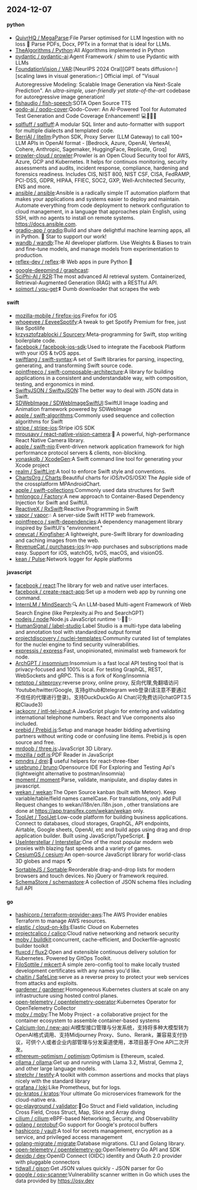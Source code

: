 ## 2024-12-07

#### python
* [QuivrHQ / MegaParse](https://github.com/QuivrHQ/MegaParse):File Parser optimised for LLM Ingestion with no loss 🧠 Parse PDFs, Docx, PPTx in a format that is ideal for LLMs.
* [TheAlgorithms / Python](https://github.com/TheAlgorithms/Python):All Algorithms implemented in Python
* [pydantic / pydantic-ai](https://github.com/pydantic/pydantic-ai):Agent Framework / shim to use Pydantic with LLMs
* [FoundationVision / VAR](https://github.com/FoundationVision/VAR):[NeurIPS 2024 Oral][GPT beats diffusion🔥] [scaling laws in visual generation📈] Official impl. of "Visual Autoregressive Modeling: Scalable Image Generation via Next-Scale Prediction". An *ultra-simple, user-friendly yet state-of-the-art* codebase for autoregressive image generation!
* [fishaudio / fish-speech](https://github.com/fishaudio/fish-speech):SOTA Open Source TTS
* [qodo-ai / qodo-cover](https://github.com/qodo-ai/qodo-cover):Qodo-Cover: An AI-Powered Tool for Automated Test Generation and Code Coverage Enhancement! 💻🤖🧪🐞
* [sqlfluff / sqlfluff](https://github.com/sqlfluff/sqlfluff):A modular SQL linter and auto-formatter with support for multiple dialects and templated code.
* [BerriAI / litellm](https://github.com/BerriAI/litellm):Python SDK, Proxy Server (LLM Gateway) to call 100+ LLM APIs in OpenAI format - [Bedrock, Azure, OpenAI, VertexAI, Cohere, Anthropic, Sagemaker, HuggingFace, Replicate, Groq]
* [prowler-cloud / prowler](https://github.com/prowler-cloud/prowler):Prowler is an Open Cloud Security tool for AWS, Azure, GCP and Kubernetes. It helps for continuos monitoring, security assessments and audits, incident response, compliance, hardening and forensics readiness. Includes CIS, NIST 800, NIST CSF, CISA, FedRAMP, PCI-DSS, GDPR, HIPAA, FFIEC, SOC2, GXP, Well-Architected Security, ENS and more.
* [ansible / ansible](https://github.com/ansible/ansible):Ansible is a radically simple IT automation platform that makes your applications and systems easier to deploy and maintain. Automate everything from code deployment to network configuration to cloud management, in a language that approaches plain English, using SSH, with no agents to install on remote systems. https://docs.ansible.com.
* [gradio-app / gradio](https://github.com/gradio-app/gradio):Build and share delightful machine learning apps, all in Python. 🌟 Star to support our work!
* [wandb / wandb](https://github.com/wandb/wandb):The AI developer platform. Use Weights & Biases to train and fine-tune models, and manage models from experimentation to production.
* [reflex-dev / reflex](https://github.com/reflex-dev/reflex):🕸️ Web apps in pure Python 🐍
* [google-deepmind / graphcast](https://github.com/google-deepmind/graphcast):
* [SciPhi-AI / R2R](https://github.com/SciPhi-AI/R2R):The most advanced AI retrieval system. Containerized, Retrieval-Augmented Generation (RAG) with a RESTful API.
* [soimort / you-get](https://github.com/soimort/you-get):⏬ Dumb downloader that scrapes the web

#### swift
* [mozilla-mobile / firefox-ios](https://github.com/mozilla-mobile/firefox-ios):Firefox for iOS
* [whoeevee / EeveeSpotify](https://github.com/whoeevee/EeveeSpotify):A tweak to get Spotify Premium for free, just like Spotilife
* [krzysztofzablocki / Sourcery](https://github.com/krzysztofzablocki/Sourcery):Meta-programming for Swift, stop writing boilerplate code.
* [facebook / facebook-ios-sdk](https://github.com/facebook/facebook-ios-sdk):Used to integrate the Facebook Platform with your iOS & tvOS apps.
* [swiftlang / swift-syntax](https://github.com/swiftlang/swift-syntax):A set of Swift libraries for parsing, inspecting, generating, and transforming Swift source code.
* [pointfreeco / swift-composable-architecture](https://github.com/pointfreeco/swift-composable-architecture):A library for building applications in a consistent and understandable way, with composition, testing, and ergonomics in mind.
* [SwiftyJSON / SwiftyJSON](https://github.com/SwiftyJSON/SwiftyJSON):The better way to deal with JSON data in Swift.
* [SDWebImage / SDWebImageSwiftUI](https://github.com/SDWebImage/SDWebImageSwiftUI):SwiftUI Image loading and Animation framework powered by SDWebImage
* [apple / swift-algorithms](https://github.com/apple/swift-algorithms):Commonly used sequence and collection algorithms for Swift
* [stripe / stripe-ios](https://github.com/stripe/stripe-ios):Stripe iOS SDK
* [mrousavy / react-native-vision-camera](https://github.com/mrousavy/react-native-vision-camera):📸 A powerful, high-performance React Native Camera library.
* [apple / swift-nio](https://github.com/apple/swift-nio):Event-driven network application framework for high performance protocol servers & clients, non-blocking.
* [yonaskolb / XcodeGen](https://github.com/yonaskolb/XcodeGen):A Swift command line tool for generating your Xcode project
* [realm / SwiftLint](https://github.com/realm/SwiftLint):A tool to enforce Swift style and conventions.
* [ChartsOrg / Charts](https://github.com/ChartsOrg/Charts):Beautiful charts for iOS/tvOS/OSX! The Apple side of the crossplatform MPAndroidChart.
* [apple / swift-collections](https://github.com/apple/swift-collections):Commonly used data structures for Swift
* [hmlongco / Factory](https://github.com/hmlongco/Factory):A new approach to Container-Based Dependency Injection for Swift and SwiftUI.
* [ReactiveX / RxSwift](https://github.com/ReactiveX/RxSwift):Reactive Programming in Swift
* [vapor / vapor](https://github.com/vapor/vapor):💧 A server-side Swift HTTP web framework.
* [pointfreeco / swift-dependencies](https://github.com/pointfreeco/swift-dependencies):A dependency management library inspired by SwiftUI's "environment."
* [onevcat / Kingfisher](https://github.com/onevcat/Kingfisher):A lightweight, pure-Swift library for downloading and caching images from the web.
* [RevenueCat / purchases-ios](https://github.com/RevenueCat/purchases-ios):In-app purchases and subscriptions made easy. Support for iOS, watchOS, tvOS, macOS, and visionOS.
* [kean / Pulse](https://github.com/kean/Pulse):Network logger for Apple platforms

#### javascript
* [facebook / react](https://github.com/facebook/react):The library for web and native user interfaces.
* [facebook / create-react-app](https://github.com/facebook/create-react-app):Set up a modern web app by running one command.
* [InternLM / MindSearch](https://github.com/InternLM/MindSearch):🔍 An LLM-based Multi-agent Framework of Web Search Engine (like Perplexity.ai Pro and SearchGPT)
* [nodejs / node](https://github.com/nodejs/node):Node.js JavaScript runtime ✨🐢🚀✨
* [HumanSignal / label-studio](https://github.com/HumanSignal/label-studio):Label Studio is a multi-type data labeling and annotation tool with standardized output format
* [projectdiscovery / nuclei-templates](https://github.com/projectdiscovery/nuclei-templates):Community curated list of templates for the nuclei engine to find security vulnerabilities.
* [expressjs / express](https://github.com/expressjs/express):Fast, unopinionated, minimalist web framework for node.
* [ArchGPT / insomnium](https://github.com/ArchGPT/insomnium):Insomnium is a fast local API testing tool that is privacy-focused and 100% local. For testing GraphQL, REST, WebSockets and gRPC. This is a fork of Kong/insomnia
* [netptop / siteproxy](https://github.com/netptop/siteproxy):reverse proxy, online proxy, 反向代理,免翻墙访问Youtube/twitter/Google, 支持github和telegram web登录(请注意不要通过不信任的代理进行登录)。支持DuckDuckGo AI Chat(可免费访问chatGPT3.5和Claude3)
* [jackocnr / intl-tel-input](https://github.com/jackocnr/intl-tel-input):A JavaScript plugin for entering and validating international telephone numbers. React and Vue components also included.
* [prebid / Prebid.js](https://github.com/prebid/Prebid.js):Setup and manage header bidding advertising partners without writing code or confusing line items. Prebid.js is open source and free.
* [mrdoob / three.js](https://github.com/mrdoob/three.js):JavaScript 3D Library.
* [mozilla / pdf.js](https://github.com/mozilla/pdf.js):PDF Reader in JavaScript
* [pmndrs / drei](https://github.com/pmndrs/drei):🥉 useful helpers for react-three-fiber
* [usebruno / bruno](https://github.com/usebruno/bruno):Opensource IDE For Exploring and Testing Api's (lightweight alternative to postman/insomnia)
* [moment / moment](https://github.com/moment/moment):Parse, validate, manipulate, and display dates in javascript.
* [wekan / wekan](https://github.com/wekan/wekan):The Open Source kanban (built with Meteor). Keep variable/table/field names camelCase. For translations, only add Pull Request changes to wekan/i18n/en.i18n.json , other translations are done at https://app.transifex.com/wekan/wekan only.
* [ToolJet / ToolJet](https://github.com/ToolJet/ToolJet):Low-code platform for building business applications. Connect to databases, cloud storages, GraphQL, API endpoints, Airtable, Google sheets, OpenAI, etc and build apps using drag and drop application builder. Built using JavaScript/TypeScript. 🚀
* [UseInterstellar / Interstellar](https://github.com/UseInterstellar/Interstellar):One of the most popular modern web proxies with blazing fast speeds and a variety of games.
* [CesiumGS / cesium](https://github.com/CesiumGS/cesium):An open-source JavaScript library for world-class 3D globes and maps 🌎
* [SortableJS / Sortable](https://github.com/SortableJS/Sortable):Reorderable drag-and-drop lists for modern browsers and touch devices. No jQuery or framework required.
* [SchemaStore / schemastore](https://github.com/SchemaStore/schemastore):A collection of JSON schema files including full API

#### go
* [hashicorp / terraform-provider-aws](https://github.com/hashicorp/terraform-provider-aws):The AWS Provider enables Terraform to manage AWS resources.
* [elastic / cloud-on-k8s](https://github.com/elastic/cloud-on-k8s):Elastic Cloud on Kubernetes
* [projectcalico / calico](https://github.com/projectcalico/calico):Cloud native networking and network security
* [moby / buildkit](https://github.com/moby/buildkit):concurrent, cache-efficient, and Dockerfile-agnostic builder toolkit
* [fluxcd / flux2](https://github.com/fluxcd/flux2):Open and extensible continuous delivery solution for Kubernetes. Powered by GitOps Toolkit.
* [FiloSottile / mkcert](https://github.com/FiloSottile/mkcert):A simple zero-config tool to make locally trusted development certificates with any names you'd like.
* [chaitin / SafeLine](https://github.com/chaitin/SafeLine):serve as a reverse proxy to protect your web services from attacks and exploits.
* [gardener / gardener](https://github.com/gardener/gardener):Homogeneous Kubernetes clusters at scale on any infrastructure using hosted control planes.
* [open-telemetry / opentelemetry-operator](https://github.com/open-telemetry/opentelemetry-operator):Kubernetes Operator for OpenTelemetry Collector
* [moby / moby](https://github.com/moby/moby):The Moby Project - a collaborative project for the container ecosystem to assemble container-based systems
* [Calcium-Ion / new-api](https://github.com/Calcium-Ion/new-api):AI模型接口管理与分发系统，支持将多种大模型转为OpenAI格式调用、支持Midjourney Proxy、Suno、Rerank，兼容易支付协议，可供个人或者企业内部管理与分发渠道使用，本项目基于One API二次开发。
* [ethereum-optimism / optimism](https://github.com/ethereum-optimism/optimism):Optimism is Ethereum, scaled.
* [ollama / ollama](https://github.com/ollama/ollama):Get up and running with Llama 3.2, Mistral, Gemma 2, and other large language models.
* [stretchr / testify](https://github.com/stretchr/testify):A toolkit with common assertions and mocks that plays nicely with the standard library
* [grafana / loki](https://github.com/grafana/loki):Like Prometheus, but for logs.
* [go-kratos / kratos](https://github.com/go-kratos/kratos):Your ultimate Go microservices framework for the cloud-native era.
* [go-playground / validator](https://github.com/go-playground/validator):💯Go Struct and Field validation, including Cross Field, Cross Struct, Map, Slice and Array diving
* [cilium / cilium](https://github.com/cilium/cilium):eBPF-based Networking, Security, and Observability
* [golang / protobuf](https://github.com/golang/protobuf):Go support for Google's protocol buffers
* [hashicorp / vault](https://github.com/hashicorp/vault):A tool for secrets management, encryption as a service, and privileged access management
* [golang-migrate / migrate](https://github.com/golang-migrate/migrate):Database migrations. CLI and Golang library.
* [open-telemetry / opentelemetry-go](https://github.com/open-telemetry/opentelemetry-go):OpenTelemetry Go API and SDK
* [dexidp / dex](https://github.com/dexidp/dex):OpenID Connect (OIDC) identity and OAuth 2.0 provider with pluggable connectors
* [tidwall / gjson](https://github.com/tidwall/gjson):Get JSON values quickly - JSON parser for Go
* [google / osv-scanner](https://github.com/google/osv-scanner):Vulnerability scanner written in Go which uses the data provided by https://osv.dev
